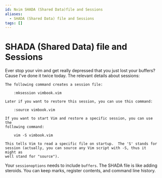 ```yaml
---
id: Nvim SHADA (Shared Data)file and Sessions
aliases:
  - SHADA (Shared Data) file and Sessions
tags: []
---
```


# SHADA (Shared Data) file and Sessions

Ever stop your vim and get really depressed that you just lost your buffers?
Cause I've done it twice today. The relevant details about sessions:

```vim
The following command creates a session file:

	:mksession vimbook.vim

Later if you want to restore this session, you can use this command:

	:source vimbook.vim

If you want to start Vim and restore a specific session, you can use the
following command:

	vim -S vimbook.vim

This tells Vim to read a specific file on startup.  The 'S' stands for
session (actually, you can source any Vim script with -S, thus it might as
well stand for "source").
```

Your `sessionoptions` needs to include `buffers`. The SHADA file is like adding
steroids. You can keep marks, register contents, and command line history.
